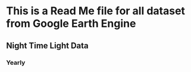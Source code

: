 # This is a Read Me file for all dataset from Google Earth Engine
## Night Time Light Data
### Yearly 